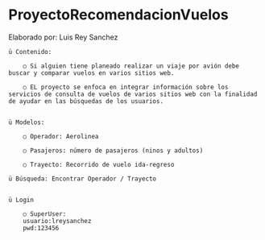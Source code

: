 # ProyectoRecomendacionVuelos
Elaborado por: Luis Rey Sanchez
 

	ü Contenido:
	
		○ Si alguien tiene planeado realizar un viaje por avión debe buscar y comparar vuelos en varios sitios web.
		
		○ EL proyecto se enfoca en integrar información sobre los servicios de consulta de vuelos de varios sitios web con la finalidad de ayudar en las búsquedas de los usuarios.
	
	
	ü Modelos:
	
		○ Operador: Aerolinea
		
		○ Pasajeros: número de pasajeros (ninos y adultos)
		
		○ Trayecto: Recorrido de vuelo ida-regreso
	
	ü Búsqueda: Encontrar Operador / Trayecto
	
	 
	ü Login 
	
		○ SuperUser:
		usuario:lreysanchez
		pwd:123456
